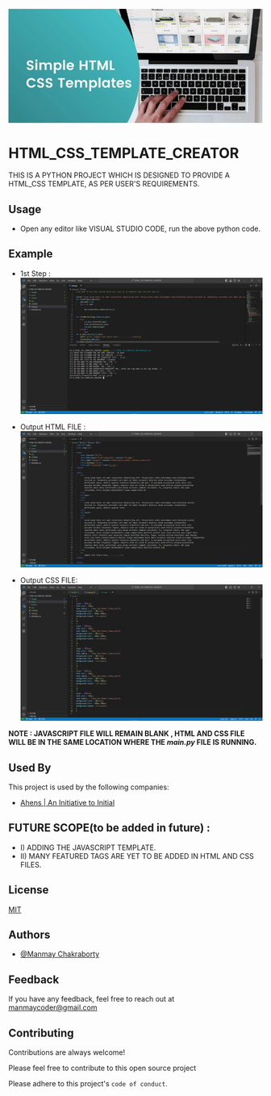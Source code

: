 <!-- ![Logo](Images/pic.PNG) -->
<kbd>![Image](Images/pic.PNG)</kbd>



# HTML_CSS_TEMPLATE_CREATOR
THIS IS A PYTHON PROJECT WHICH IS DESIGNED TO PROVIDE A HTML_CSS TEMPLATE, AS PER USER'S REQUIREMENTS.


## Usage

- Open any editor like  VISUAL STUDIO CODE, run the above python code.

## Example

- 1st Step : <!-- ![Logo](Images/1st.PNG) -->
            <kbd>![Image](Images/1st.PNG)</kbd>
            
- Output HTML FILE : <!-- ![Logo](Images/html.PNG) -->
            <kbd>![Image](Images/html.PNG)</kbd>

- Output CSS FILE: <!-- ![Logo](Images/css.PNG) -->
            <kbd>![Image](Images/css.PNG)</kbd>
           
**NOTE : JAVASCRIPT FILE WILL REMAIN BLANK , HTML AND CSS FILE WILL BE IN THE SAME LOCATION WHERE THE *main.py* FILE IS RUNNING.**
 
 
## Used By

This project is used by the following companies:
- [Ahens | An Initiative to Initial](https://www.ahens.rf.gd)


## FUTURE SCOPE(to be added in future) :
 - I) ADDING THE JAVASCRIPT TEMPLATE.
 - II) MANY FEATURED TAGS ARE YET TO BE ADDED IN HTML AND CSS FILES.
 
 
## License

[MIT](https://choosealicense.com/licenses/mit/)


## Authors

- [@Manmay Chakraborty](https://www.github.com/manmay2)



## Feedback

If you have any feedback, feel free to reach out at manmaycoder@gmail.com


## Contributing

Contributions are always welcome!

Please feel free to contribute to this open source project

Please adhere to this project's `code of conduct`.
